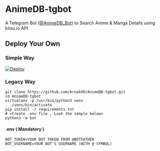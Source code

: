 # AnimeDB-tgbot 
A Telegram Bot ([@AnimeDB_Bot](https://telegram.dog/animedb_bot)) to Search Anime & Manga Details using kitsu.io API

## Deploy Your Own 
### Simple Way
[![Deploy](https://www.herokucdn.com/deploy/button.svg)](https://heroku.com/deploy)
### Legacy Way
```
git clone https://github.com/ArnabXD/AnimeDB-tgbot.git
cd AnimeDB-tgbot
virtualenv -p /usr/bin/python3 venv
​.​ ./venv/bin/activate
pip install -r requirements.txt
​#​ <Create .env file , Look the sample below>
python3 -m bot
```
#### .env ( Mandatory )
```
BOT_TOKEN=YOUR BOT TOKEN FROM @BOTFATHER
BOT_USERNAME=YOUR BOT'S USERNAME (WITH @ SYMBOL)
```
